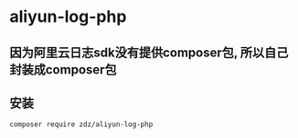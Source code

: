 # aliyun-log-php

## 因为阿里云日志sdk没有提供composer包, 所以自己封装成composer包

## 安装

`composer require zdz/aliyun-log-php`

